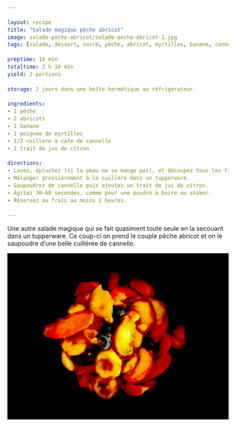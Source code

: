 ```yaml
---

layout: recipe
title: "Salade magique pêche abricot"
image: salade-peche-abricot/salade-peche-abricot-1.jpg
tags: [salade, dessert, sucré, pêche, abricot, myrtilles, banane, cannelle]

preptime: 10 min
totaltime: 2 h 10 min
yield: 2 portions

storage: 2 jours dans une boîte hermétique au réfrigérateur.

ingredients:
- 1 pêche
- 2 abricots
- 1 banane
- 1 poignée de myrtilles
- 1/2 cuillère à café de cannelle
- 1 trait de jus de citron

directions:
- Lavez, épluchez (si la peau ne se mange pas), et découpez tous les fruits en tranches, en quartiers ou en dés.
- Mélanger grossièrement à la cuillère dans un tupperware. 
- Saupoudrez de cannelle puis ajoutez un trait de jus de citron. 
- Agitez 30–60 secondes, comme pour une poudre à boire au shaker. 
- Réservez au frais au moins 2 heures.

---
```


Une autre salade magique qui se fait quasiment toute seule en la secouant dans un tupperware. Ce coup-ci on prend le couple pêche abricot et on le saupoudre d’une belle cuillérée de cannelle.

![Ce qu’on veut c’est que le fruit soit bien frais après passage au frigo, et qu’il dégouline de son propre jus.](../images/salade-peche-abricot/salade-peche-abricot-2.jpg) 